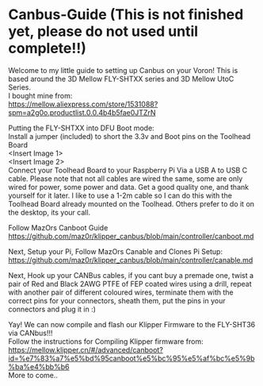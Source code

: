 # Canbus-Guide  (This is not finished yet, please do not used until complete!!)
Welcome to my little guide to setting up Canbus on your Voron!  This is based around the 3D Mellow FLY-SHTXX series and 3D Mellow UtoC Series.  
I bought mine from:  
https://mellow.aliexpress.com/store/1531088?spm=a2g0o.productlist.0.0.4b4b5fae0JTZrN  
  
Putting the FLY-SHTXX into DFU Boot mode:  
Install a jumper (included) to short the 3.3v and Boot pins on the Toolhead Board  
<Insert Image 1>  
<Insert Image 2>  
Connect your Toolhead Board to your Raspberry Pi Via a USB A to USB C cable.  Please note that not all cables are wired the same, some are only wired for power, some power and data.  Get a good quality one, and thank yourself for it later.  I like to use a 1-2m cable so I can do this with the Toolhead Board already mounted on the Toolhead.  Others prefer to do it on the desktop, its your call.  
  
Follow MazOrs Canboot Guide https://github.com/maz0r/klipper_canbus/blob/main/controller/canboot.md  
  
Next, Setup your Pi, Follow MazOrs Canable and Clones Pi Setup:  
https://github.com/maz0r/klipper_canbus/blob/main/controller/canable.md  

Next, Hook up your CANBus cables, if you cant buy a premade one, twist a pair of Red and Black 2AWG PTFE of FEP coated wires using a drill, repeat with another pair of different coloured wires, terminate them with the correct pins for your connectors, sheath them, put the pins in your connectors and plug it in :)  
  
Yay! We can now compile and flash our Klipper Firmware to the FLY-SHT36 via CANbus!!!  
Follow the instructions for Compiling Klipper firmware from:  
https://mellow.klipper.cn/#/advanced/canboot?id=%e7%83%a7%e5%bd%95canboot%e5%bc%95%e5%af%bc%e5%9b%ba%e4%bb%b6  
More to come..  
